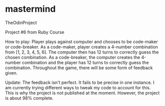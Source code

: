 # mastermind

TheOdinProject

Project #6 from Ruby Course 

How to play: Player plays against computer and chooses to be code-maker or code-breaker. As a code-maker, player creates a 4-number combination from [1, 2, 3, 4, 5, 6]. The computer then has 12 turns to correctly guess the chosen combination. As a code-breaker, the computer creates the 4-number combination and the player has 12 turns to correctly guess the combination. Throughout the game, there will be some form of feedback given. 


Update: The feedback isn't perfect. It fails to be precise in one instance. I am currently trying different ways to tweak my code to account for this. This is why the project is not published at the moment. However, the project is about 98% complete.
